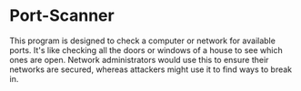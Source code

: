 # Port-Scanner
This program is designed to check a computer or network for available ports. It's like checking all the doors or windows of a house to see which ones are open. Network administrators would use this to ensure their networks are secured, whereas attackers might use it to find ways to break in.